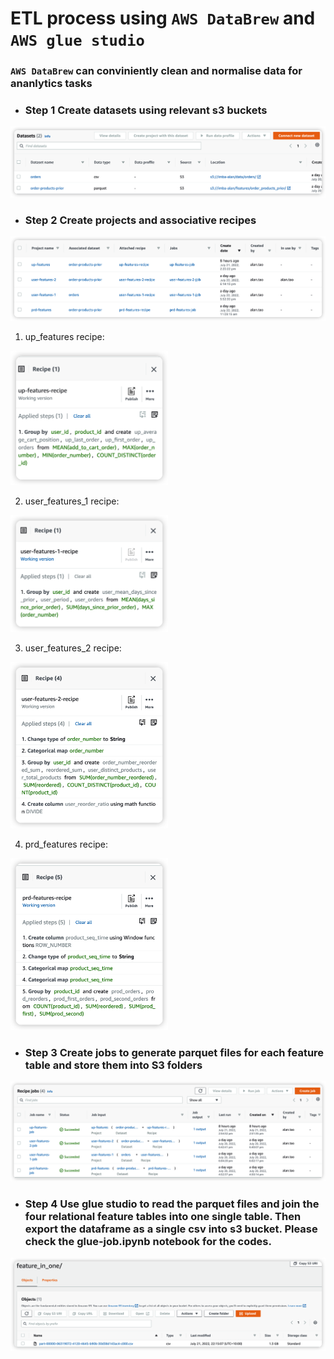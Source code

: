 # ETL process using `AWS DataBrew` and `AWS glue studio`
### `AWS DataBrew` can conviniently clean and normalise data for ananlytics tasks
- ### Step 1 Create datasets using relevant s3 buckets
![](assets/images/p11.png)
- ### Step 2 Create projects and associative recipes
![](assets/images/p12.png)
1. up_features recipe:

<img src="assets/images/p4.png" width="50%"/>

2. user_features_1 recipe:

<img src="assets/images/p2.png" width="50%"/>

3. user_features_2 recipe:

<img src="assets/images/p3.png" width="50%"/>

4. prd_features recipe:

<img src="assets/images/p1.png" width="50%"/>

- ### Step 3 Create jobs to generate parquet files for each feature table and store them into S3 folders
![](assets/images/p13.png)

- ### Step 4 Use glue studio to read the parquet files and join the four relational feature tables into one single table. Then export the dataframe as a single csv into s3 bucket. Please check the glue-job.ipynb notebook for the  codes.
![](assets/images/p14.png)